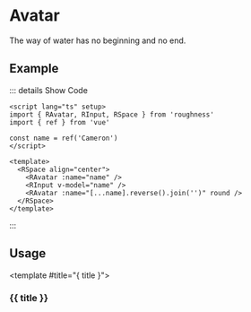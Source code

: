 <script lang="ts" setup>
import { RAvatar, RInput, RSpace } from 'roughness'
import { ref } from 'vue'

const name = ref('Cameron')
</script>

# Avatar

The way of water has no beginning and no end.

## Example

::: details Show Code

```vue
<script lang="ts" setup>
import { RAvatar, RInput, RSpace } from 'roughness'
import { ref } from 'vue'

const name = ref('Cameron')
</script>

<template>
  <RSpace align="center">
    <RAvatar :name="name" />
    <RInput v-model="name" />
    <RAvatar :name="[...name].reverse().join('')" round />
  </RSpace>
</template>
```

:::

<RSpace align="center">
  <RAvatar :name="name" />
  <RInput v-model="name" />
  <RAvatar :name="[...name].reverse().join('')" round />
</RSpace>

## Usage

<RUsage file="src/avatar/index.vue">

  <template #title="{ title }">

  ### {{ title }}

  </template>

</RUsage>
